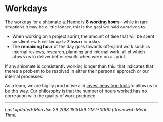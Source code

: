 # Workdays

<p>The workday for a shipmate at Hanno is <strong>8 working hours</strong>--while in rare situations it may be a little longer, this is the goal we hold ourselves to.</p>
<ul>
<li>When working on a project sprint, the amount of time that will be spent on client work will be up to <strong>7 hours</strong> in a day.</li>
<li>The <strong>remaining hour</strong> of the day goes towards off-sprint work such as internal reviews, research, planning and internal work, all of which allows us to deliver better results when we&rsquo;re on a sprint.</li>
</ul>
<p>If any shipmate is consistently working longer than this, that indicates that there&rsquo;s a problem to be resolved in either their personal approach or our internal processes.</p>
<p>As a team, we are highly productive and <a href="http://hanno.co/logbook/investing-in-tools-no-brainer">invest heavily in tools</a> to allow us to be this way. Our philosophy is that the number of hours worked has no correlation with the quality of work produced.</p>

<hr />

_Last updated: Mon Jan 29 2018 18:51:59 GMT+0000 (Greenwich Mean Time)_